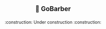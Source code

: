 ## <div align="center">💈 GoBarber</div>

###

<p align="center">:construction: Under construction :construction:</p>
